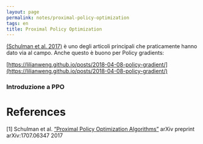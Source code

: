 ```yaml
---
layout: page
permalink: notes/proximal-policy-optimization
tags: en
title: Proximal Policy Optimization
---
```


[(Schulman et al. 2017)](http://arxiv.org/abs/1707.06347) è uno degli articoli principali che praticamente hanno dato via al campo.
Anche questo è buono per Policy gradients: 

[https://lilianweng.github.io/posts/2018-04-08-policy-gradient/](https://lilianweng.github.io/posts/2018-04-08-policy-gradient/)
### Introduzione a PPO 


# References

[1] Schulman et al. [“Proximal Policy Optimization Algorithms”](http://arxiv.org/abs/1707.06347) arXiv preprint arXiv:1707.06347 2017